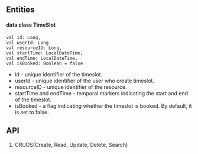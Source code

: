 ## Entities

#### data class TimeSlot
    val id: Long,
    val userId: Long
    val resourceID: Long,
    val startTime: LocalDateTime,
    val endTime: LocalDateTime,
    val isBooked: Boolean = false

- id - unique identifier of the timeslot.
- userId - unique identifier of the user who create timeslot.
- resourceID - unique identifier of the resource.
- startTime and endTime - temporal markers indicating the start and end of the timeslot.
- isBooked - a flag indicating whether the timeslot is booked. By default, it is set to false.

## API
1. CRUDS(Create, Read, Update, Delete, Search)
